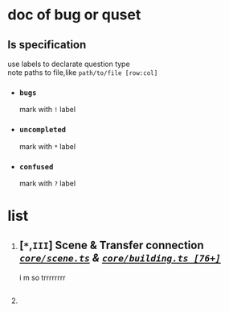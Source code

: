 # doc of bug or quset

## ls specification

use labels to declarate question type  
note paths to file,like `path/to/file [row:col]`

-   ### `bugs`

    mark with `!` label

-   ### `uncompleted`

    mark with `*` label

-   ### `confused`

    mark with `?` label

# list

1. ## [`*`,`III`] Scene & Transfer connection <br> _[`core/scene.ts`](/source/core/scene.ts) & [`core/building.ts [76+]`](/source/core/buildings.ts)_

    i m so trrrrrrrr

2. ##
